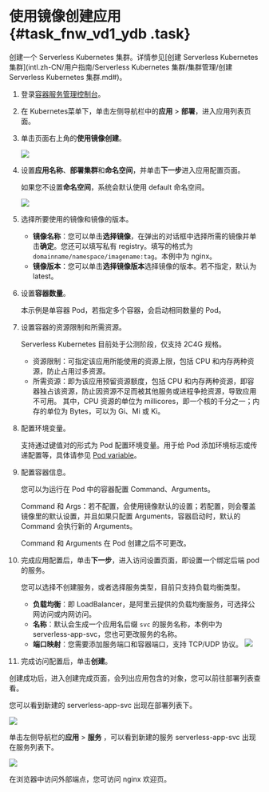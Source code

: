 # 使用镜像创建应用 {#task_fnw_vd1_ydb .task}

创建一个 Serverless Kubernetes 集群。详情参见[创建 Serverless Kubernetes 集群](intl.zh-CN/用户指南/Serverless Kubernetes 集群/集群管理/创建 Serverless Kubernetes 集群.md#)。

1.  登录[容器服务管理控制台](https://cs.console.aliyun.com)。 
2.  在 Kubernetes菜单下，单击左侧导航栏中的**应用** \> **部署**，进入应用列表页面。 
3.  单击页面右上角的**使用镜像创建**。 

    ![](http://static-aliyun-doc.oss-cn-hangzhou.aliyuncs.com/assets/img/16486/153533988110254_zh-CN.png)

4.  设置**应用名称**、**部署集群**和**命名空间**，并单击**下一步**进入应用配置页面。 

    如果您不设置**命名空间**，系统会默认使用 default 命名空间。

    ![](http://static-aliyun-doc.oss-cn-hangzhou.aliyuncs.com/assets/img/16486/153533988110255_zh-CN.png)

5.  选择所要使用的镜像和镜像的版本。 
    -   **镜像名称**：您可以单击**选择镜像**，在弹出的对话框中选择所需的镜像并单击**确定**。您还可以填写私有 registry。填写的格式为 `domainname/namespace/imagename:tag`。本例中为 nginx。
    -   **镜像版本**：您可以单击**选择镜像版本**选择镜像的版本。若不指定，默认为 latest。
6.  设置**容器数量**。 

    本示例是单容器 Pod，若指定多个容器，会启动相同数量的 Pod。

7.  设置容器的资源限制和所需资源。 

    Serverless Kubernetes 目前处于公测阶段，仅支持 2C4G 规格。

    -   资源限制：可指定该应用所能使用的资源上限，包括 CPU 和内存两种资源，防止占用过多资源。
    -   所需资源：即为该应用预留资源额度，包括 CPU 和内存两种资源，即容器独占该资源，防止因资源不足而被其他服务或进程争抢资源，导致应用不可用。
    其中，CPU 资源的单位为 millicores，即一个核的千分之一；内存的单位为 Bytes，可以为 Gi、Mi 或 Ki。

8.  配置环境变量。 

    支持通过键值对的形式为 Pod 配置环境变量。用于给 Pod 添加环境标志或传递配置等，具体请参见 [Pod variable](https://kubernetes.io/docs/tasks/inject-data-application/environment-variable-expose-pod-information/?spm=a2c4g.11186623.2.6.p4Ezey)。

9.  配置容器信息。 

    您可以为运行在 Pod 中的容器配置 Command、Arguments。

    Command 和 Args：若不配置，会使用镜像默认的设置；若配置，则会覆盖镜像里的默认设置，并且如果只配置 Arguments，容器启动时，默认的 Command 会执行新的 Arguments。

    Command 和 Arguments 在 Pod 创建之后不可更改。

10. 完成应用配置后，单击**下一步**，进入访问设置页面，即设置一个绑定后端 pod 的服务。 

    您可以选择不创建服务，或者选择服务类型，目前只支持负载均衡类型。

    -   **负载均衡**：即 LoadBalancer，是阿里云提供的负载均衡服务，可选择公网访问或内网访问。
    -   **名称**：默认会生成一个应用名后缀 `svc` 的服务名称，本例中为 serverless-app-svc，您也可更改服务的名称。
    -   **端口映射**：您需要添加服务端口和容器端口，支持 TCP/UDP 协议。
    ![](http://static-aliyun-doc.oss-cn-hangzhou.aliyuncs.com/assets/img/16486/153533988110256_zh-CN.png)

11. 完成访问配置后，单击**创建**。 

创建成功后，进入创建完成页面，会列出应用包含的对象，您可以前往部署列表查看。

您可以看到新建的 serverless-app-svc 出现在部署列表下。

![](http://static-aliyun-doc.oss-cn-hangzhou.aliyuncs.com/assets/img/16486/153533988110257_zh-CN.png)

单击左侧导航栏的**应用** \> **服务** ，可以看到新建的服务 serverless-app-svc 出现在服务列表下。

![](http://static-aliyun-doc.oss-cn-hangzhou.aliyuncs.com/assets/img/16486/153533988110258_zh-CN.png)

在浏览器中访问外部端点，您可访问 nginx 欢迎页。

